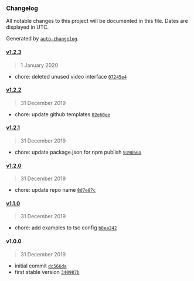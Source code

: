 ### Changelog

All notable changes to this project will be documented in this file. Dates are displayed in UTC.

Generated by [`auto-changelog`](https://github.com/CookPete/auto-changelog).

#### [v1.2.3](https://github.com/JarvisPrestidge/twitch-comment-downloader/compare/v1.2.2...v1.2.3)

> 1 January 2020

- chore: deleted unused video interface [`07245e4`](https://github.com/JarvisPrestidge/twitch-comment-downloader/commit/07245e40cbf6b148492e2bd17a558e447f53bc3a)

#### [v1.2.2](https://github.com/JarvisPrestidge/twitch-comment-downloader/compare/v1.2.1...v1.2.2)

> 31 December 2019

- chore: update github templates [`02e60ee`](https://github.com/JarvisPrestidge/twitch-comment-downloader/commit/02e60eea95e28f14a476dff9097b31b11e2cffc7)

#### [v1.2.1](https://github.com/JarvisPrestidge/twitch-comment-downloader/compare/v1.2.0...v1.2.1)

> 31 December 2019

- chore: update package.json for npm publish [`919056a`](https://github.com/JarvisPrestidge/twitch-comment-downloader/commit/919056a773cc5b61aa4c3dae7067b4855ebd1320)

#### [v1.2.0](https://github.com/JarvisPrestidge/twitch-comment-downloader/compare/v1.1.0...v1.2.0)

> 31 December 2019

- chore: update repo name [`8d7e87c`](https://github.com/JarvisPrestidge/twitch-comment-downloader/commit/8d7e87c32dec2d24fef12311b1ffb86507fb6b7d)

#### [v1.1.0](https://github.com/JarvisPrestidge/twitch-comment-downloader/compare/v1.0.0...v1.1.0)

> 31 December 2019

- chore: add examples to tsc config [`b8ea242`](https://github.com/JarvisPrestidge/twitch-comment-downloader/commit/b8ea242fe6a2a7e5ee54dc4f3635662a4abbd24c)

#### v1.0.0

> 31 December 2019

- initial commit [`dc566da`](https://github.com/JarvisPrestidge/twitch-comment-downloader/commit/dc566da4f16e8be0fc45c89154e69c13e6869830)
- first stable version [`340987b`](https://github.com/JarvisPrestidge/twitch-comment-downloader/commit/340987b7f5be07655f7f8442f6d76f2ba3451066)
